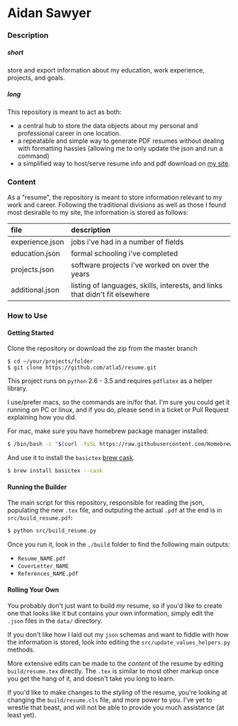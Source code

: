 # Aidan Sawyer

### Description ###

##### short #####
store and export information about my education, work experience, projects, and goals.

##### long #####
This repository is meant to act as both:
 - a central hub to store the data objects about my personal and professional career in one location.
 - a repeatable and simple way to generate PDF resumes without dealing with formatting hassles (allowing me to only update the json and run a command)
 - a simplified way to host/serve resume info and pdf download on [my site](http://aidan-sawyer.com).

### Content ###

As a "resume", the repository is meant to store information relevant to my work
  and career. Following the traditional divisions as well as those I found most
  desirable to my site, the information is stored as follows:

|file|description|
|:---|:---------------|
|experience.json|jobs i've had in a number of fields|
|education.json|formal schooling i've completed|
|projects.json|software projects i've worked on over the years|
|additional.json|listing of languages, skills, interests, and links that didn't fit elsewhere|


### How to Use ###

#### Getting Started

Clone the repository or download the zip from the master branch
```
$ cd ~/your/projects/folder
$ git clone https://github.com/atla5/resume.git
```

This project runs on `python` 2.6 - 3.5 and requires `pdflatex` as a helper library.

I use/prefer macs, so the commands are in/for that. I'm sure you could get it running
  on PC or linux, and if you do, please send in a ticket or Pull Request explaining 
  how you did.

For mac, make sure you have homebrew package manager installed:
```bash
$ /bin/bash -c "$(curl -fsSL https://raw.githubusercontent.com/Homebrew/install/HEAD/install.sh)"
```

And use it to install the `basictex` [brew cask](https://brew.sh/).  
  
```bash
$ brew install basictex --cask
```

#### Running the Builder

The main script for this repository, responsible for reading the json, 
  populating the new `.tex` file, and outputing the actual `.pdf` at the end 
  is in `src/build_resume.pdf`:

```bash
$ python src/build_resume.py
```

Once you run it, look in the `./build` folder to find the following main outputs:
  -  `Resume_NAME.pdf` 
  -  `CoverLetter_NAME` 
  -  `References_NAME.pdf`

#### Rolling Your Own

You probably don't just want to build _my_ resume, so if you'd like to create one 
  that looks like it but contains your own information, simply edit the `.json` files 
  in the `data/` directory.

If you don't like how I laid out my `json` schemas and want to fiddle with how the information 
  is stored, look into editing the `src/update_values_helpers.py` methods. 

More extensive edits can be made to the _content_ of the resume by editing `build/resume.tex` 
  directly. The `.tex` is similar to most other markup once you get the hang of it, and 
  doesn't take you long to learn.

If you'd like to make changes to the _styling_ of the resume, you're looking at changing 
  the `build/resume.cls` file, and more power to you. I've yet to wrestle that beast, and 
  will not be able to provide you much assistance (at least yet).
